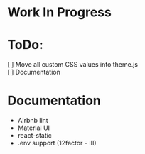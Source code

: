 # Work In Progress

# ToDo:
[ ] Move all custom CSS values into theme.js  
[ ] Documentation

# Documentation
- Airbnb lint
- Material UI
- react-static
- .env support (12factor - III)
